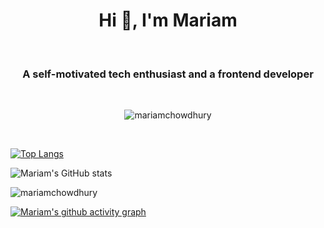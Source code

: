 <h1 align="center">Hi 👋, I'm Mariam</h1>
<br>
<h3 align="center">A self-motivated tech enthusiast and a frontend developer</h3>
<br>

<p align="center"> <img src="https://komarev.com/ghpvc/?username=mariamchowdhury&label=Profile%20views&color=blueviolet&style=flat" alt="mariamchowdhury" /> </p>

</br>

[![Top Langs](https://github-readme-stats.vercel.app/api/top-langs/?username=mariamchowdhury&layout=compact&theme=react)](https://github.com/mariamchowdhury/github-readme-stats)

![Mariam's GitHub stats](https://github-readme-stats.vercel.app/api?username=mariamchowdhury&show_icons=true&theme=react)

<p><img align="center" src="https://github-readme-streak-stats.herokuapp.com/?user=mariamchowdhury&theme=react" alt="mariamchowdhury" /></p>

[![Mariam's github activity graph](https://activity-graph.herokuapp.com/graph?username=mariamchowdhury&theme=react-dark)](https://github.com/mariamchowdhury/github-readme-activity-graph)

